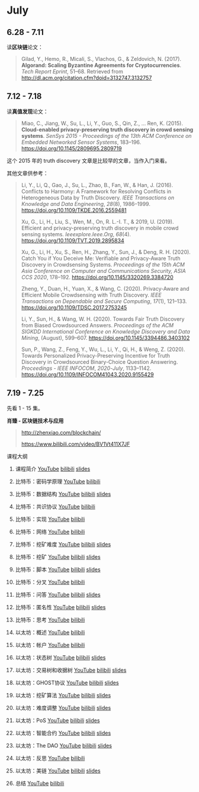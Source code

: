 # July



## 6.28 - 7.11

读**区块链**论文：

> Gilad, Y., Hemo, R., Micali, S., Vlachos, G., & Zeldovich, N. (2017). **Algorand: Scaling Byzantine Agreements for Cryptocurrencies**. *Tech Report Eprint*, 51–68. Retrieved from http://dl.acm.org/citation.cfm?doid=3132747.3132757



## 7.12 - 7.18

读**真值发现**论文：

> Miao, C., Jiang, W., Su, L., Li, Y., Guo, S., Qin, Z., … Ren, K. (2015). **Cloud-enabled privacy-preserving truth discovery in crowd sensing systems**. *SenSys 2015 - Proceedings of the 13th ACM Conference on Embedded Networked Sensor Systems*, 183–196. https://doi.org/10.1145/2809695.2809719

这个 2015 年的 truth discovery 文章是比较早的文章，当作入门来看。

其他文章供参考：

> Li, Y., Li, Q., Gao, J., Su, L., Zhao, B., Fan, W., & Han, J. (2016). Conflicts to Harmony: A Framework for Resolving Conflicts in Heterogeneous Data by Truth Discovery. *IEEE Transactions on Knowledge and Data Engineering*, *28*(8), 1986–1999. https://doi.org/10.1109/TKDE.2016.2559481
>
> Xu, G., Li, H., Liu, S., Wen, M., On, R. L.-I. T., & 2019, U. (2019). Efficient and privacy-preserving truth discovery in mobile crowd sensing systems. *Ieeexplore.Ieee.Org*, *68*(4). https://doi.org/10.1109/TVT.2019.2895834
>
> Xu, G., Li, H., Xu, S., Ren, H., Zhang, Y., Sun, J., & Deng, R. H. (2020). Catch You if You Deceive Me: Verifiable and Privacy-Aware Truth Discovery in Crowdsensing Systems. *Proceedings of the 15th ACM Asia Conference on Computer and Communications Security, ASIA CCS 2020*, 178–192. https://doi.org/10.1145/3320269.3384720
>
> Zheng, Y., Duan, H., Yuan, X., & Wang, C. (2020). Privacy-Aware and Efficient Mobile Crowdsensing with Truth Discovery. *IEEE Transactions on Dependable and Secure Computing*, *17*(1), 121–133. https://doi.org/10.1109/TDSC.2017.2753245
>
> Li, Y., Sun, H., & Wang, W. H. (2020). Towards Fair Truth Discovery from Biased Crowdsourced Answers. *Proceedings of the ACM SIGKDD International Conference on Knowledge Discovery and Data Mining*, (August), 599–607. https://doi.org/10.1145/3394486.3403102
>
> Sun, P., Wang, Z., Feng, Y., Wu, L., Li, Y., Qi, H., & Weng, Z. (2020). Towards Personalized Privacy-Preserving Incentive for Truth Discovery in Crowdsourced Binary-Choice Question Answering. *Proceedings - IEEE INFOCOM*, *2020*-*July*, 1133–1142. https://doi.org/10.1109/INFOCOM41043.2020.9155429

## 7.19 - 7.25

先看 1 - 15 集。

**肖臻 - 区块链技术与应用**

> <http://zhenxiao.com/blockchain/>
>
> <https://www.bilibili.com/video/BV1Vt411X7JF>

课程大纲

1. 课程简介 [YouTube](https://www.youtube.com/watch?v=UmVec9VHtpE&index=2&list=PLnTPdMjBRmAYehJkVbAXqxO-0cc9ALC6V&t=55s) [bilibili](https://www.bilibili.com/video/av37065233/) [slides](http://zhenxiao.com/blockchain/01.pdf)

2. 比特币：密码学原理 [YouTube](https://www.youtube.com/watch?v=0XbzvsuPmzI&index=2&list=PLnTPdMjBRmAYehJkVbAXqxO-0cc9ALC6V) [bilibili](https://www.bilibili.com/video/av37065233/?p=2)
3. 比特币：数据结构 [YouTube](https://www.youtube.com/watch?v=W9YMtTWHAdk&index=3&list=PLnTPdMjBRmAYehJkVbAXqxO-0cc9ALC6V) [bilibili](https://www.bilibili.com/video/av37065233/?p=3) [slides](http://zhenxiao.com/blockchain/03-BTC.pdf)
4. 比特币：共识协议 [YouTube](https://www.youtube.com/watch?v=G0Bcfxs6bGY&index=4&list=PLnTPdMjBRmAYehJkVbAXqxO-0cc9ALC6V) [bilibili](https://www.bilibili.com/video/av37065233/?p=4)
5. 比特币：实现 [YouTube](https://www.youtube.com/watch?v=yFVtsGJN-Mo&index=5&list=PLnTPdMjBRmAYehJkVbAXqxO-0cc9ALC6V) [bilibili](https://www.bilibili.com/video/av37065233/?p=5)
6. 比特币：网络 [YouTube](https://www.youtube.com/watch?v=MtF5H4uvW8k&index=6&list=PLnTPdMjBRmAYehJkVbAXqxO-0cc9ALC6V) [bilibili](https://www.bilibili.com/video/av37065233/?p=6)
7. 比特币：挖矿难度 [YouTube](https://www.youtube.com/watch?v=Vd0StIuXNk8&list=PLnTPdMjBRmAYehJkVbAXqxO-0cc9ALC6V&index=7) [bilibili](https://www.bilibili.com/video/av37065233/?p=7) [slides](http://zhenxiao.com/blockchain/07-BTC.pdf)
8. 比特币：挖矿 [YouTube](https://www.youtube.com/watch?v=ojwFkSGFDHg&index=8&list=PLnTPdMjBRmAYehJkVbAXqxO-0cc9ALC6V) [bilibili](https://www.bilibili.com/video/av37065233/?p=8) [slides](http://zhenxiao.com/blockchain/08-BTC.pdf)
9. 比特币：脚本 [YouTube](https://www.youtube.com/watch?v=RiDknRMpZF8&index=9&list=PLnTPdMjBRmAYehJkVbAXqxO-0cc9ALC6V) [bilibili](https://www.bilibili.com/video/av37065233/?p=9) [slides](http://zhenxiao.com/blockchain/09-BTC.pdf)
10. 比特币：分叉 [YouTube](https://www.youtube.com/watch?v=WsPKSaf9l_E&index=10&list=PLnTPdMjBRmAYehJkVbAXqxO-0cc9ALC6V) [bilibili](https://www.bilibili.com/video/av37065233/?p=10)
11. 比特币：问答 [YouTube](https://www.youtube.com/watch?v=maIUocuYhuY&index=11&list=PLnTPdMjBRmAYehJkVbAXqxO-0cc9ALC6VV) [bilibili](https://www.bilibili.com/video/av37065233/?p=11) [slides](http://zhenxiao.com/blockchain/11-BTC.pdf)
12. 比特币：匿名性 [YouTube](https://www.youtube.com/watch?v=Jzu3LCf3ZWg&index=12&list=PLnTPdMjBRmAYehJkVbAXqxO-0cc9ALC6V) [bilibili](https://www.bilibili.com/video/av37065233/?p=12) [slides](http://zhenxiao.com/blockchain/12-BTC.pdf)
13. 比特币：思考 [YouTube](https://www.youtube.com/watch?v=IsBpo2iVLh0&index=13&list=PLnTPdMjBRmAYehJkVbAXqxO-0cc9ALC6V) [bilibili](https://www.bilibili.com/video/av37065233/?p=13)
14. 以太坊：概述 [YouTube](https://www.youtube.com/watch?v=2R3EjwLoBY0&index=14&list=PLnTPdMjBRmAYehJkVbAXqxO-0cc9ALC6V) [bilibili](https://www.bilibili.com/video/av37065233/?p=14)
15. 以太坊：帐户 [YouTube](https://www.youtube.com/watch?v=FX33vJHHOjM&list=PLnTPdMjBRmAYehJkVbAXqxO-0cc9ALC6V&index=15) [bilibili](https://www.bilibili.com/video/av37065233/?p=15)
16. 以太坊：状态树 [YouTube](https://www.youtube.com/watch?v=jZyl-XSbbjI&list=PLnTPdMjBRmAYehJkVbAXqxO-0cc9ALC6V&index=16) [bilibili](https://www.bilibili.com/video/av37065233/?p=16) [slides](http://zhenxiao.com/blockchain/16-ETH.pdf)
17. 以太坊：交易树和收据树 [YouTube](https://www.youtube.com/watch?v=RADwCuRRoFs&index=17&list=PLnTPdMjBRmAYehJkVbAXqxO-0cc9ALC6V) [bilibili](https://www.bilibili.com/video/av37065233/?p=17) [slides](http://zhenxiao.com/blockchain/17-ETH.pdf)
18. 以太坊：GHOST协议 [YouTube](https://www.youtube.com/watch?v=7IJq7W19f4M&list=PLnTPdMjBRmAYehJkVbAXqxO-0cc9ALC6V&index=18) [bilibili](https://www.bilibili.com/video/av37065233/?p=18) [slides](http://zhenxiao.com/blockchain/18-ETH.pdf)
19. 以太坊：挖矿算法 [YouTube](https://www.youtube.com/watch?v=fNc9LIWs6X8&index=19&list=PLnTPdMjBRmAYehJkVbAXqxO-0cc9ALC6V) [bilibili](https://www.bilibili.com/video/av37065233/?p=19) [slides](http://zhenxiao.com/blockchain/19-ETH.pdf)
20. 以太坊：难度调整 [YouTube](https://www.youtube.com/watch?v=LV4GXMeTKpk&list=PLnTPdMjBRmAYehJkVbAXqxO-0cc9ALC6V&index=20) [bilibili](https://www.bilibili.com/video/av37065233/?p=20) [slides](http://zhenxiao.com/blockchain/20-ETH.pdf)
21. 以太坊：PoS [YouTube](https://www.youtube.com/watch?v=ytHBMTmtBsc&index=21&list=PLnTPdMjBRmAYehJkVbAXqxO-0cc9ALC6V) [bilibili](https://www.bilibili.com/video/av37065233/?p=21) [slides](http://zhenxiao.com/blockchain/21-ETH.pdf)
22. 以太坊：智能合约 [YouTube](https://www.youtube.com/watch?v=LV4GXMeTKpk&list=PLnTPdMjBRmAYehJkVbAXqxO-0cc9ALC6V&index=20) [bilibili](https://www.bilibili.com/video/av37065233/?p=22) [slides](http://zhenxiao.com/blockchain/22-ETH.pdf)
23. 以太坊：The DAO [YouTube](https://www.youtube.com/watch?v=ggamLQjKUiY&index=23&list=PLnTPdMjBRmAYehJkVbAXqxO-0cc9ALC6V) [bilibili](https://www.bilibili.com/video/av37065233/?p=23) [slides](http://zhenxiao.com/blockchain/23-ETH.pdf)
24. 以太坊：反思 [YouTube](https://www.youtube.com/watch?v=L4VrqvniJOU&list=PLnTPdMjBRmAYehJkVbAXqxO-0cc9ALC6V&index=24) [bilibili](https://www.bilibili.com/video/av37065233/?p=24)
25. 以太坊：美链 [YouTube](https://www.youtube.com/watch?v=Uj3UXDKQOWw&index=25&list=PLnTPdMjBRmAYehJkVbAXqxO-0cc9ALC6VV) [bilibili](https://www.bilibili.com/video/av37065233/?p=25) [slides](http://zhenxiao.com/blockchain/25-ETH.pdf)
26. 总结 [YouTube](https://www.youtube.com/watch?v=ArqF7E9w81M&list=PLnTPdMjBRmAYehJkVbAXqxO-0cc9ALC6V&index=26) [bilibili](https://www.bilibili.com/video/av37065233/?p=26)

